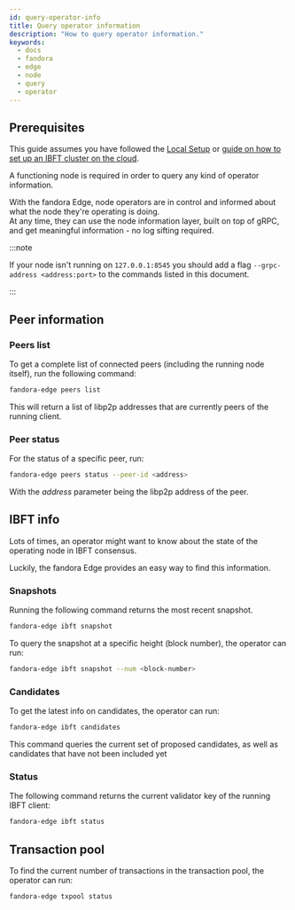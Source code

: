 ```yaml
---
id: query-operator-info
title: Query operator information
description: "How to query operator information."
keywords:
  - docs
  - fandora
  - edge
  - node
  - query
  - operator
---
```


## Prerequisites

This guide assumes you have followed the [Local Setup](/docs/edge/get-started/set-up-ibft-locally) or [guide on how to set up an IBFT cluster on the cloud](/docs/edge/get-started/set-up-ibft-on-the-cloud).

A functioning node is required in order to query any kind of operator information.

With the fandora Edge, node operators are in control and informed about what the node they're operating is doing.<br />
At any time, they can use the node information layer, built on top of gRPC, and get meaningful information - no log sifting required.

:::note

If your node isn't running on `127.0.0.1:8545` you should add a flag `--grpc-address <address:port>` to the commands listed in this document.

:::

## Peer information

### Peers list

To get a complete list of connected peers (including the running node itself), run the following command:
````bash
fandora-edge peers list
````

This will return a list of libp2p addresses that are currently peers of the running client.

### Peer status

For the status of a specific peer, run:
````bash
fandora-edge peers status --peer-id <address>
````
With the *address* parameter being the libp2p address of the peer.

## IBFT info

Lots of times, an operator might want to know about the state of the operating node in IBFT consensus.

Luckily, the fandora Edge provides an easy way to find this information.

### Snapshots

Running the following command returns the most recent snapshot.
````bash
fandora-edge ibft snapshot
````
To query the snapshot at a specific height (block number), the operator can run:
````bash
fandora-edge ibft snapshot --num <block-number>
````

### Candidates

To get the latest info on candidates, the operator can run:
````bash
fandora-edge ibft candidates
````
This command queries the current set of proposed candidates, as well as candidates that have not been included yet

### Status

The following command returns the current validator key of the running IBFT client:
````bash
fandora-edge ibft status
````

## Transaction pool

To find the current number of transactions in the transaction pool, the operator can run:
````bash
fandora-edge txpool status
````

